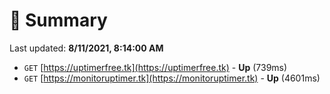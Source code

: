 # 📖 Summary
Last updated: **8/11/2021, 8:14:00 AM**

- `GET` [https://uptimerfree.tk](https://uptimerfree.tk) - **Up** (739ms)
- `GET` [https://monitoruptimer.tk](https://monitoruptimer.tk) - **Up** (4601ms)
